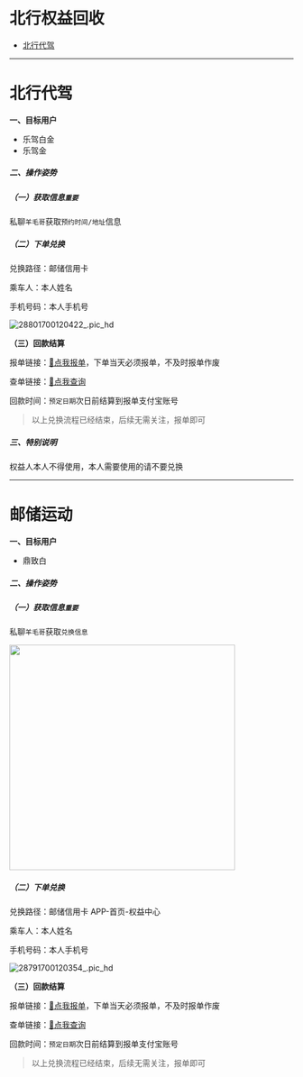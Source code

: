 # 北行权益回收

- [北行代驾](#北行代驾)

---

# 北行代驾

**一、目标用户**

- 乐驾白金
- 乐驾金

##### 二、操作姿势

##### （一）获取信息`重要`

私聊`羊毛哥`获取`预约时间/地址`信息



##### （二）下单兑换

兑换路径：邮储信用卡

乘车人：本人姓名

手机号码：本人手机号

![28801700120422_.pic_hd](https://wiki.zjkmkj.com/media/202311161544041.png)

**（三）回款结算**

报单链接：[:link:点我报单](http://u.zjkm.xyz/xGzEF)，下单当天必须报单，不及时报单作废

查单链接：[:link:点我查询](http://u.zjkm.xyz/Cr7RF)

回款时间：`预定日期`次日前结算到报单支付宝账号

> 以上兑换流程已经结束，后续无需关注，报单即可

##### 三、特别说明

权益人本人不得使用，本人需要使用的请不要兑换

---

# 邮储运动

**一、目标用户**

- 鼎致白

##### 二、操作姿势

##### （一）获取信息`重要`

私聊`羊毛哥`获取`兑换信息`

<img src="https://wiki.zjkmkj.com/media/202311141534264.png" width=400 />

##### （二）下单兑换

兑换路径：邮储信用卡 APP-首页-权益中心

乘车人：本人姓名

手机号码：本人手机号

![28791700120354_.pic_hd](https://wiki.zjkmkj.com/media/202311161543401.png)

**（三）回款结算**

报单链接：[:link:点我报单](http://u.zjkm.xyz/xGzEF)，下单当天必须报单，不及时报单作废

查单链接：[:link:点我查询](http://u.zjkm.xyz/Cr7RF)

回款时间：`预定日期`次日前结算到报单支付宝账号

> 以上兑换流程已经结束，后续无需关注，报单即可
